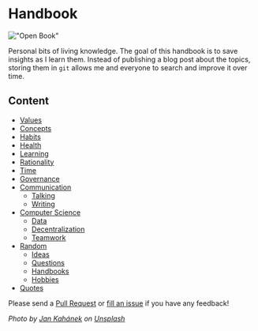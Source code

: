 # Handbook

!["Open Book"](https://images.unsplash.com/photo-1483546363825-7ebf25fb7513?ixlib=rb-0.3.5&ixid=eyJhcHBfaWQiOjEyMDd9&s=34f06173fc9d9c014d643c39fb7bfa13&auto=format&fit=crop&w=1350&q=80)

Personal bits of living knowledge. The goal of this handbook is to save insights as I learn them. Instead of publishing a blog post about the topics, storing them in `git` allows me and everyone to search and improve it over time.

## Content

- [Values](values.md)
- [Concepts](concepts.md)
- [Habits](habits.md)
- [Health](health.md)
- [Learning](learning.md)
- [Rationality](rationality.md)
- [Time](time.md)
- [Governance](governance.md)
- [Communication](communication/communications.md)
  - [Talking](communication/talking.md)
  - [Writing](communication/writing.md)
- [Computer Science](computer-science/programming.md)
  - [Data](computer-science/data.md)
  - [Decentralization](computer-science/decentralization.md)
  - [Teamwork](computer-science/teamwork.md)
- [Random](random/random.md)
  - [Ideas](random/ideas.md)
  - [Questions](random/questions.md)
  - [Handbooks](random/handbooks.md)
  - [Hobbies](random/hobbies.md)
- [Quotes](quotes.md)

Please send a [Pull Request](https://github.com/davidgasquez/handbook/pulls) or [fill an issue](https://github.com/davidgasquez/handbok/issues) if you have any feedback!

_Photo by [Jan Kahánek](https://unsplash.com/@honza_kahanek) on [Unsplash](https://unsplash.com)_
